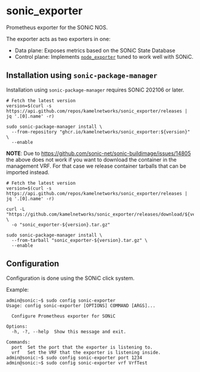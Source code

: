 # sonic_exporter
Prometheus exporter for the SONiC NOS.

The exporter acts as two exporters in one:

 * Data plane: Exposes metrics based on the SONiC State Database
 * Control plane: Implements [`node_exporter`](https://github.com/prometheus/node_exporter/) tuned to work well with SONiC.

## Installation using `sonic-package-manager`

Installation using `sonic-package-manager` requires SONiC 202106 or later.

```shell
# Fetch the latest version
version=$(curl -s https://api.github.com/repos/kamelnetworks/sonic_exporter/releases | jq '.[0].name' -r)

sudo sonic-package-manager install \
  --from-repository "ghcr.io/kamelnetworks/sonic_exporter:${version}" \
  --enable
```

**NOTE**: Due to https://github.com/sonic-net/sonic-buildimage/issues/14805 the above does
not work if you want to download the container in the management VRF. For that case we
release container tarballs that can be imported instead.

```
# Fetch the latest version
version=$(curl -s https://api.github.com/repos/kamelnetworks/sonic_exporter/releases | jq '.[0].name' -r)

curl -L "https://github.com/kamelnetworks/sonic_exporter/releases/download/${version}/sonic_exporter.tar.gz" \
  -o "sonic_exporter-${version}.tar.gz"

sudo sonic-package-manager install \
  --from-tarball "sonic_exporter-${version}.tar.gz" \
  --enable
```

## Configuration

Configuration is done using the SONiC click system.

Example:
```
admin@sonic:~$ sudo config sonic-exporter
Usage: config sonic-exporter [OPTIONS] COMMAND [ARGS]...

  Configure Prometheus exporter for SONiC

Options:
  -h, -?, --help  Show this message and exit.

Commands:
  port  Set the port that the exporter is listening to.
  vrf   Set the VRF that the exporter is listening inside.
admin@sonic:~$ sudo config sonic-exporter port 1234
admin@sonic:~$ sudo config sonic-exporter vrf VrfTest
```
